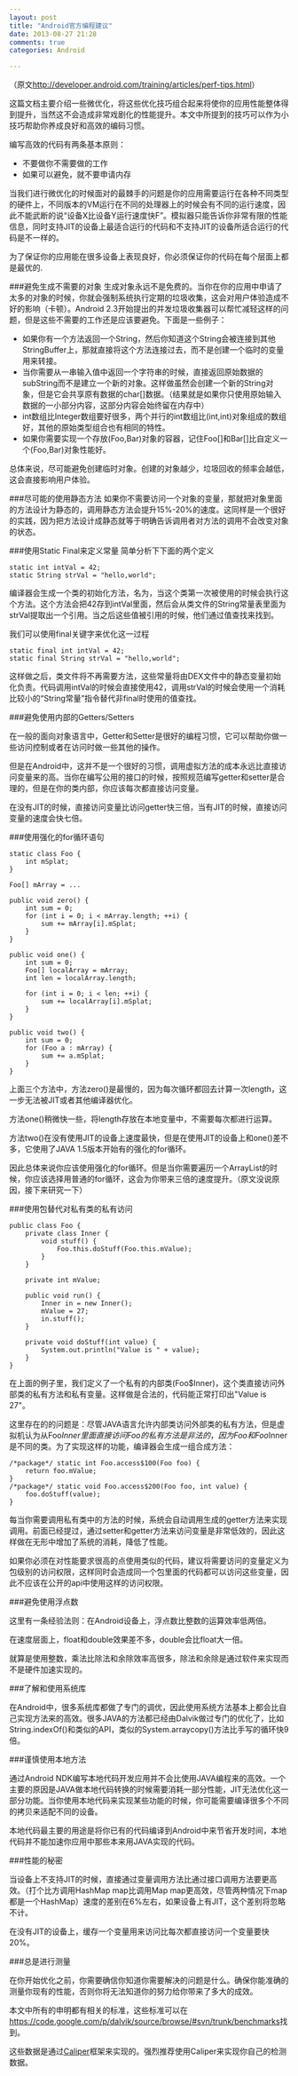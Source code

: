 ```yaml
---
layout: post
title: "Android官方编程建议"
date: 2013-08-27 21:28
comments: true
categories: Android

---
```

（原文<http://developer.android.com/training/articles/perf-tips.html>）


这篇文档主要介绍一些微优化，将这些优化技巧组合起来将使你的应用性能整体得到提升，当然这不会造成非常戏剧化的性能提升。本文中所提到的技巧可以作为小技巧帮助你养成良好和高效的编码习惯。


编写高效的代码有两条基本原则：

* 不要做你不需要做的工作
* 如果可以避免，就不要申请内存

当我们进行微优化的时候面对的最棘手的问题是你的应用需要运行在各种不同类型的硬件上，不同版本的VM运行在不同的处理器上的时候会有不同的运行速度，因此不能武断的说“设备X比设备Y运行速度快F”。模拟器只能告诉你非常有限的性能信息，同时支持JIT的设备上最适合运行的代码和不支持JIT的设备所适合运行的代码是不一样的。

为了保证你的应用能在很多设备上表现良好，你必须保证你的代码在每个层面上都是最优的.

###避免生成不需要的对象
生成对象永远不是免费的。当你在你的应用中申请了太多的对象的时候，你就会强制系统执行定期的垃圾收集，这会对用户体验造成不好的影响（卡顿）。Android 2.3开始提出的并发垃圾收集器可以帮忙减轻这样的问题，但是这些不需要的工作还是应该要避免。下面是一些例子：

* 如果你有一个方法返回一个String，然后你知道这个String会被连接到其他StringBuffer上，那就直接将这个方法连接过去，而不是创建一个临时的变量用来转接。
* 当你需要从一串输入值中返回一个字符串的时候，直接返回原始数据的subString而不是建立一个新的对象。这样做虽然会创建一个新的String对象，但是它会共享原有数据的char[]数据。（结果就是如果你只使用原始输入数据的一小部分内容，这部分内容会始终留在内存中）
* int数组比Integer数组要好很多，两个并行的int数组比(int,int)对象组成的数组好，其他的原始类型组合也有相同的特性。
* 如果你需要实现一个存放(Foo,Bar)对象的容器，记住Foo[]和Bar[]比自定义一个(Foo,Bar)对象性能好。

总体来说，尽可能避免创建临时对象。创建的对象越少，垃圾回收的频率会越低，这会直接影响用户体验。

###尽可能的使用静态方法
如果你不需要访问一个对象的变量，那就把对象里面的方法设计为静态的，调用静态方法会提升15%-20%的速度。这同样是一个很好的实践，因为把方法设计成静态就等于明确告诉调用者对方法的调用不会改变对象的状态。

###使用Static Final来定义常量
简单分析下下面的两个定义

```
static int intVal = 42;
static String strVal = "hello,world";
```

编译器会生成一个类的初始化方法，名为<clinit>，当这个类第一次被使用的时候会执行这个方法。这个方法会把42存到intVal里面，然后会从类文件的String常量表里面为strVal提取出一个引用。当之后这些值被引用的时候，他们通过值查找来找到。

我们可以使用final关键字来优化这一过程

```
static final int intVal = 42;
static final String strVal = "hello,world";
```

这样做之后，类文件将不再需要<clinit>方法，这些常量将由DEX文件中的静态变量初始化负责。代码调用intVal的时候会直接使用42，调用strVal的时候会使用一个消耗比较小的“String常量”指令替代非final时使用的值查找。

###避免使用内部的Getters/Setters

在一般的面向对象语言中，Getter和Setter是很好的编程习惯，它可以帮助你做一些访问控制或者在访问时做一些其他的操作。

但是在Android中，这并不是一个很好的习惯，调用虚拟方法的成本永远比直接访问变量来的高。当你在编写公用的接口的时候，按照规范编写getter和setter是合理的，但是在你的类内部，你应该每次都直接访问变量。

在没有JIT的时候，直接访问变量比访问getter快三倍，当有JIT的时候，直接访问变量的速度会快七倍。

###使用强化的for循环语句
```
static class Foo {
    int mSplat;
}

Foo[] mArray = ...

public void zero() {
    int sum = 0;
    for (int i = 0; i < mArray.length; ++i) {
        sum += mArray[i].mSplat;
    }
}

public void one() {
    int sum = 0;
    Foo[] localArray = mArray;
    int len = localArray.length;

    for (int i = 0; i < len; ++i) {
        sum += localArray[i].mSplat;
    }
}

public void two() {
    int sum = 0;
    for (Foo a : mArray) {
        sum += a.mSplat;
    }
}
```

上面三个方法中，方法zero()是最慢的，因为每次循环都回去计算一次length，这一步无法被JIT或者其他编译器优化。

方法one()稍微快一些，将length存放在本地变量中，不需要每次都进行运算。

方法two()在没有使用JIT的设备上速度最快，但是在使用JIT的设备上和one()差不多，它使用了JAVA 1.5版本开始有的强化的for循环。

因此总体来说你应该使用强化的for循环。但是当你需要遍历一个ArrayList的时候，你应该选择用普通的for循环，这会为你带来三倍的速度提升。（原文没说原因，接下来研究一下）

###使用包替代对私有类的私有访问

```
public class Foo {
    private class Inner {
        void stuff() {
            Foo.this.doStuff(Foo.this.mValue);
        }
    }

    private int mValue;

    public void run() {
        Inner in = new Inner();
        mValue = 27;
        in.stuff();
    }

    private void doStuff(int value) {
        System.out.println("Value is " + value);
    }
}
```

在上面的例子里，我们定义了一个私有的内部类(Foo$Inner)，这个类直接访问外部类的私有方法和私有变量。这样做是合法的，代码能正常打印出"Value is 27"。

这里存在的的问题是：尽管JAVA语言允许内部类访问外部类的私有方法，但是虚拟机认为从Foo$Inner里面直接访问Foo的私有方法是非法的，因为Foo和Foo$Inner是不同的类。为了实现这样的功能，编译器会生成一组合成方法：

```
/*package*/ static int Foo.access$100(Foo foo) {
    return foo.mValue;
}
/*package*/ static void Foo.access$200(Foo foo, int value) {
    foo.doStuff(value);
}
```

每当你需要调用私有类中的方法的时候，系统会自动调用生成的getter方法来实现调用。前面已经提过，通过setter和getter方法来访问变量是非常低效的，因此这样做在无形中增加了系统的消耗，降低了性能。

如果你必须在对性能要求很高的点使用类似的代码，建议将需要访问的变量定义为包级别的访问权限，这样同时会造成同一个包里面的代码都可以访问这些变量，因此不应该在公开的api中使用这样的访问权限。


###避免使用浮点数

这里有一条经验法则：在Android设备上，浮点数比整数的运算效率低两倍。

在速度层面上，float和double效果差不多，double会比float大一倍。

就算是使用整数，乘法比除法和余除效率高很多，除法和余除是通过软件来实现而不是硬件加速实现的。

###了解和使用系统库

在Android中，很多系统库都做了专门的调优，因此使用系统方法基本上都会比自己实现方法来的高效。很多JAVA的方法都已经由Dalvik做过专门的优化了，比如String.indexOf()和类似的API，类似的System.arraycopy()方法比手写的循环快9倍。

###谨慎使用本地方法

通过Android NDK编写本地代码开发应用并不会比使用JAVA编程来的高效。一个主要的原因是JAVA做本地代码转换的时候需要消耗一部分性能，JIT无法优化这一部分功能。当你使用本地代码来实现某些功能的时候，你可能需要编译很多个不同的拷贝来适配不同的设备。

本地代码最主要的用途是将你已有的代码编译到Android中来节省开发时间，本地代码并不能加速你应用中那些本来用JAVA实现的代码。

###性能的秘密

当设备上不支持JIT的时候，直接通过变量调用方法比通过接口调用方法要更高效。（打个比方调用HashMap map比调用Map map更高效，尽管两种情况下map都是一个HashMap）速度的差别在6%左右，如果设备上有JIT，这个差别将忽略不计。

在没有JIT的设备上，缓存一个变量用来访问比每次都直接访问一个变量要快20%。

###总是进行测量

在你开始优化之前，你需要确信你知道你需要解决的问题是什么。确保你能准确的测量你现有的性能，否则你将无法知道你的努力给你带来了多大的成效。

本文中所有的申明都有相关的标准，这些标准可以在<https://code.google.com/p/dalvik/source/browse/#svn/trunk/benchmarks>找到。

这些数据是通过[Caliper](https://code.google.com/p/caliper/)框架来实现的。强烈推荐使用Caliper来实现你自己的检测数据。
